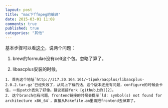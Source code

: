 ```yaml
---
layout: post
title: "mac下ffmpeg的编译"
date: 2015-03-01 11:08
comments: true
published: true
categories: "其他"
---
```


  基本步骤可以看[这个][1]，说两个问题：

  1. brew的formulae没有celt这个包。忽略了算了。

  2. libaacplus安装的时候，

  	1. 首先这个地址`http://217.20.164.161/~tipok/aacplus/libaacplus-2.0.2.tar.gz`已经失效了，从网上下载的话，这个版本还是有问题，configure的时候会卡住，一些patch丢失了好像。建议直接fork [github上的][2]。
  	2. 这个branch也有问题，frontend链接的时候会提示`ld: symbol(s) not found for architecture x86_64`，直接从Makefile.am里面把frontend去掉算了。


[1]: http://www.liaoxuefeng.com/article/0013738927837699a7f3407ea5f4b5caf8e1ab47997d7c5000   "Mac OS X编译ffmpeg"
[2]: https://github.com/Distrotech/libaacplus "Distrotech/libaacplus"